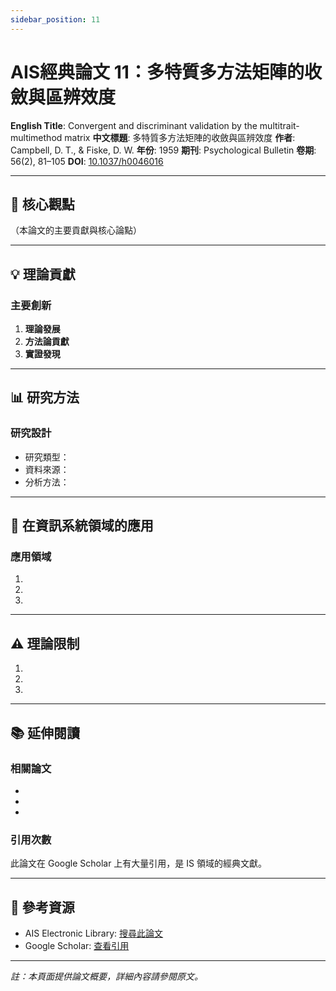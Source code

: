 ```yaml
---
sidebar_position: 11
---
```


# AIS經典論文 11：多特質多方法矩陣的收斂與區辨效度

**English Title**: Convergent and discriminant validation by the multitrait-multimethod matrix
**中文標題**: 多特質多方法矩陣的收斂與區辨效度
**作者**: Campbell, D. T., & Fiske, D. W.
**年份**: 1959
**期刊**: Psychological Bulletin
**卷期**: 56(2), 81–105
**DOI**: [10.1037/h0046016](https://doi.org/10.1037/h0046016)

---

## 📌 核心觀點

（本論文的主要貢獻與核心論點）

---

## 💡 理論貢獻

### 主要創新

1. **理論發展**
2. **方法論貢獻**
3. **實證發現**

---

## 📊 研究方法

### 研究設計

- 研究類型：
- 資料來源：
- 分析方法：

---

## 🎯 在資訊系統領域的應用

### 應用領域

1.
2.
3.

---

## ⚠️ 理論限制

1.
2.
3.

---

## 📚 延伸閱讀

### 相關論文

-
-
-

### 引用次數

此論文在 Google Scholar 上有大量引用，是 IS 領域的經典文獻。

---

## 🔗 參考資源

- AIS Electronic Library: [搜尋此論文](https://aisel.aisnet.org/)
- Google Scholar: [查看引用](https://scholar.google.com/)

---

*註：本頁面提供論文概要，詳細內容請參閱原文。*

